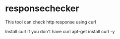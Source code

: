 # responsechecker
This tool can check http response using curl 

Install curl if you don't have curl
  apt-get install curl -y

